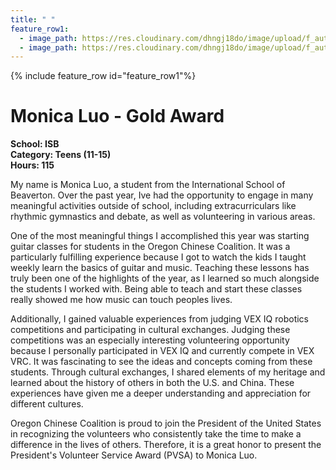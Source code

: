 ```yaml
---
title: " "
feature_row1:
  - image_path: https://res.cloudinary.com/dhngj18do/image/upload/f_auto,q_auto/v1/images/pvsa/2024_Luo_Monica
  - image_path: https://res.cloudinary.com/dhngj18do/image/upload/f_auto,q_auto/v1/images/activities/year_2024
---
```


{% include feature_row id="feature_row1"%}

# Monica Luo - Gold Award

**School: ISB**  
**Category: Teens (11-15)**  
**Hours: 115**  

My name is Monica Luo, a student from the International School of Beaverton. Over the past year, Ive had the opportunity to engage in many meaningful activities outside of school, including extracurriculars like rhythmic gymnastics and debate, as well as volunteering in various areas.

One of the most meaningful things I accomplished this year was starting guitar classes for students in the Oregon Chinese Coalition. It was a particularly fulfilling experience because I got to watch the kids I taught weekly learn the basics of guitar and music. Teaching these lessons has truly been one of the highlights of the year, as I learned so much alongside the students I worked with. Being able to teach and start these classes really showed me how music can touch peoples lives.

Additionally, I gained valuable experiences from judging VEX IQ robotics competitions and participating in cultural exchanges. Judging these competitions was an especially interesting volunteering opportunity because I personally participated in VEX IQ and currently compete in VEX VRC. It was fascinating to see the ideas and concepts coming from these students. Through cultural exchanges, I shared elements of my heritage and learned about the history of others in both the U.S. and China. These experiences have given me a deeper understanding and appreciation for different cultures.

Oregon Chinese Coalition is proud to join the President of the United States in recognizing the volunteers who consistently take the time to make a difference in the lives of others. Therefore, it is a great honor to present the President's Volunteer Service Award (PVSA) to Monica Luo.
